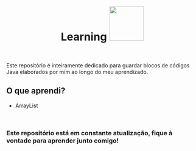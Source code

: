 <h1 align="center">Learning <img src="https://user-images.githubusercontent.com/86135150/196010956-8bcf4aa3-9c65-47b0-ba02-1bbe32f410c7.svg" height="90px"/></h1>
<br/>
<p>
 Este repositório é inteiramente dedicado para guardar blocos de códigos Java elaborados por mim ao longo do meu aprendizado.
</p>

<h2>O que aprendi?</h2>
<ul>
 <li>ArrayList</li>
</ul>

<br/>

<h3>Este repositório está em constante atualização, fique à vontade para aprender junto comigo!</h3>
